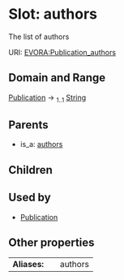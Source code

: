 
# Slot: authors

The list of authors

URI: [EVORA:Publication_authors](https://evora-project.eu/Publication_authors)


## Domain and Range

[Publication](Publication.md) &#8594;  <sub>1..1</sub> [String](types/String.md)

## Parents

 *  is_a: [authors](authors.md)

## Children


## Used by

 * [Publication](Publication.md)

## Other properties

|  |  |  |
| --- | --- | --- |
| **Aliases:** | | authors |